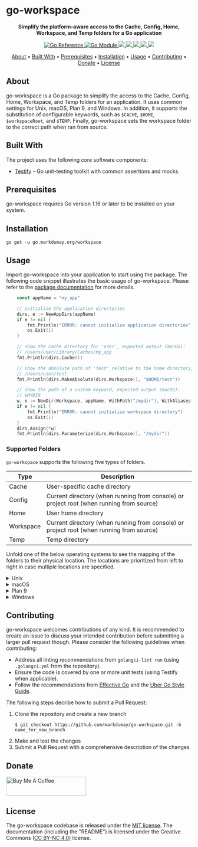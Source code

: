 # go-workspace

<!-- Tagline -->
<p align="center">
    <b>Simplify the platform-aware access to the Cache, Config, Home, Workspace, and Temp folders for a Go application</b>
    <br />
</p>


<!-- Badges -->
<p align="center">
    <a href="https://pkg.go.dev/go.markdumay.org/workspace" alt="Go Package">
        <img src="https://pkg.go.dev/badge/go.markdumay.org/workspace.svg" alt="Go Reference" />
    </a>
    <a href="https://github.com/markdumay/go-workspace/releases/latest" alt="Go Module">
        <img src="https://img.shields.io/github/v/tag/markdumay/go-workspace?label=module" alt="Go Module" />
    </a>
    <a href="https://www.codefactor.io/repository/github/markdumay/go-workspace" alt="CodeFactor">
        <img src="https://img.shields.io/codefactor/grade/github/markdumay/go-workspace" />
    </a>
    <a href="https://github.com/markdumay/go-workspace/commits/main" alt="Last commit">
        <img src="https://img.shields.io/github/last-commit/markdumay/go-workspace.svg" />
    </a>
    <a href="https://github.com/markdumay/go-workspace/issues" alt="Issues">
        <img src="https://img.shields.io/github/issues/markdumay/go-workspace.svg" />
    </a>
    <a href="https://github.com/markdumay/go-workspace/pulls" alt="Pulls">
        <img src="https://img.shields.io/github/issues-pr-raw/markdumay/go-workspace.svg" />
    </a>
    <a href="https://github.com/markdumay/go-workspace/blob/main/LICENSE" alt="License">
        <img src="https://img.shields.io/badge/license-MIT-green" />
    </a>
</p>


<!-- Table of Contents -->
<p align="center">
  <a href="#about">About</a> •
  <a href="#built-with">Built With</a> •
  <a href="#prerequisites">Prerequisites</a> •
  <a href="#installation">Installation</a> •
  <a href="#usage">Usage</a> •
  <a href="#contributing">Contributing</a> •
  <a href="#donate">Donate</a> •
  <a href="#license">License</a>
</p>


## About
go-workspace is a Go package to simplify the access to the Cache, Config, Home, Workspace, and Temp folders for an application. It uses common settings for Unix, macOS, Plan 9, and Windows. In addition, it supports the substitution of configurable keywords, such as `$CACHE`, `$HOME`, `$workspaceRoot`, and `$TEMP`. Finally, go-workspace sets the workspace folder to the correct path when ran from source.


## Built With
The project uses the following core software components:
* [Testify][testify_url] - Go unit-testing toolkit with common assertions and mocks.


## Prerequisites
go-workspace requires Go version 1.16 or later to be installed on your system.


## Installation
```console
go get -u go.markdumay.org/workspace
```


## Usage
Import go-workspace into your application to start using the package. The following code snippet illustrates the basic usage of go-workspace. Please refer to the [package documentation][package] for more details.

<!-- TODO: add example -->
```go
	const appName = "my_app"

	// initialize the application directories
	dirs, e := NewAppDirs(appName)
	if e != nil {
		fmt.Println("ERROR: cannot initialize application directories")
		os.Exit(1)
	}

	// show the cache directory for 'user', expected output (macOS):
	// /Users/user/Library/Caches/my_app
	fmt.Println(dirs.Cache())

	// show the absolute path of 'test' relative to the home directory, expected output (macOS):
	// /Users/user/test
	fmt.Println(dirs.MakeAbsolute(dirs.Workspace(), "$HOME/test"))

	// show the path of a custom keyword, expected output (macOS):
	// $MYDIR
	w, e := NewDir(Workspace, appName, WithPath("/mydir"), WithAliases([]string{"$MYDIR"}))
	if e != nil {
		fmt.Println("ERROR: cannot initialize workspace directory")
		os.Exit(1)
	}
	dirs.Assign(*w)
	fmt.Println(dirs.Parameterize(dirs.Workspace(), "/mydir"))
```

### Supported Folders
`go-workspace` supports the following five types of folders.

| Type      | Description |
|-----------|-------------|
| Cache     | User-specific cache directory |
| Config    | Current directory (when running from console) or project root (when running from source) |
| Home      | User home directory |
| Workspace | Current directory (when running from console) or project root (when running from source) |
| Temp      | Temp directory |

Unfold one of the below operating systems to see the mapping of the folders to their physical location. The locations are prioritized from left to right in case multiple locations are specified.

<details>
<summary>Unix</summary>

| Type      | Default location                                        |
|-----------|---------------------------------------------------------|
| Cache     | `$XDG_CACHE_HOME/$APP_NAME` or `$HOME/.cache/$APP_NAME` |
| Config    | `$PWD`                                                  |
| Home      | `$HOME/.$APP_NAME`                                      |
| Workspace | `$PWD`                                                  |
| Temp      | `$TMPDIR` or `/tmp`                                     |
</details>

<details>
<summary>macOS</summary>

| Type      | Default location                                        |
|-----------|---------------------------------------------------------|
| Cache     | `$HOME/Library/Caches/$APP_NAME` |
| Config    | `$PWD`                                                  |
| Home      | `$HOME/.$APP_NAME`                                      |
| Workspace | `$PWD`                                                  |
| Temp      | `$TMPDIR` or `/tmp`                                     |
</details>

<details>
<summary>Plan 9</summary>

| Type      | Default location                                        |
|-----------|---------------------------------------------------------|
| Cache     | `$home/lib/cache/$APP_NAME`                             |
| Config    | `$pwd`                                                  |
| Home      | `$home/.$APP_NAME`                                      |
| Workspace | `$pwd`                                                  |
| Temp      | `/tmp`                                                  |
</details>

<details>
<summary>Windows</summary>

| Type      | Default location                                                                                  |
|-----------|---------------------------------------------------------------------------------------------------|
| Cache     | `%LocalAppData%\$APP_NAME`                                                                        |
| Config    | `%cd%`                                                                                            |
| Home      | `%HOME%\$APP_NAME`, `%HOMEDRIVE%\$APP_NAME`, `%HOMEPATH%\$APP_NAME`, or `%USERPROFILE%\$APP_NAME` |
| Workspace | `%cd%`                                                                                            |
| Temp      | `%TMP%`, `%TEMP%`, `%USERPROFILE%`, or the Windows directory                                      |
</details>


## Contributing
go-workspace welcomes contributions of any kind. It is recommended to create an issue to discuss your intended contribution before submitting a larger pull request though. Please consider the following guidelines when contributing:
- Address all linting recommendations from `golangci-lint run` (using `.golangci.yml` from the repository).
- Ensure the code is covered by one or more unit tests (using Testify when applicable).
- Follow the recommendations from [Effective Go][effective_go] and the [Uber Go Style Guide][uber_go_guide].

The following steps decribe how to submit a Pull Request:
1. Clone the repository and create a new branch 
    ```console
    $ git checkout https://github.com/markdumay/go-workspace.git -b name_for_new_branch
    ```
2. Make and test the changes
3. Submit a Pull Request with a comprehensive description of the changes


## Donate
<a href="https://www.buymeacoffee.com/markdumay" target="_blank"><img src="https://cdn.buymeacoffee.com/buttons/lato-orange.png" alt="Buy Me A Coffee" style="height: 51px !important;width: 217px !important;"></a>


## License
The go-workspace codebase is released under the [MIT license][license]. The documentation (including the "README") is licensed under the Creative Commons ([CC BY-NC 4.0)][cc-by-nc-4.0] license.

<!-- MARKDOWN PUBLIC LINKS -->
[cc-by-nc-4.0]: https://creativecommons.org/licenses/by-nc/4.0/
[effective_go]: https://golang.org/doc/effective_go
[testify_url]: https://github.com/stretchr/testify
[uber_go_guide]: https://github.com/uber-go/guide/

<!-- MARKDOWN MAINTAINED LINKS -->
<!-- TODO: add blog link
[blog]: https://markdumay.com
-->
[blog]: https://github.com/markdumay
[license]: https://github.com/markdumay/go-workspace/blob/main/LICENSE
[package]: https://pkg.go.dev/go.markdumay.org/workspace
[repository]: https://github.com/markdumay/go-workspace.git
